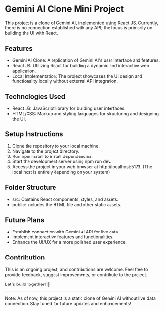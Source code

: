 # Gemini AI Clone Mini Project

This project is a clone of Gemini AI, implemented using React JS. Currently, there is no connection established with any API; the focus is primarily on building the UI with React.

## Features
- Gemini AI Clone: A replication of Gemini AI's user interface and features.
- React JS: Utilizing React for building a dynamic and interactive web application.
- Local Implementation: The project showcases the UI design and functionality locally without external API integration.

## Technologies Used
- React JS: JavaScript library for building user interfaces.
- HTML/CSS: Markup and styling languages for structuring and designing the UI.

## Setup Instructions
1. Clone the repository to your local machine.
2. Navigate to the project directory.
3. Run npm install to install dependencies.
4. Start the development server using npm run dev.
5. Access the project in your web browser at http://localhost:5173. (The local host is entirely depending on your system)

## Folder Structure
- src: Contains React components, styles, and assets.
- public: Includes the HTML file and other static assets.

## Future Plans
- Establish connection with Gemini AI API for live data.
- Implement interactive features and functionalities.
- Enhance the UI/UX for a more polished user experience.

## Contribution
This is an ongoing project, and contributions are welcome. Feel free to provide feedback, suggest improvements, or contribute to the project.

Let's build together! 🚀

---

Note: As of now, this project is a static clone of Gemini AI without live data connection. Stay tuned for future updates and enhancements!
